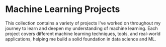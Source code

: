 # Machine Learning Projects
This collection contains a variety of projects I've worked on throughout my journey to learn and deepen my understanding of machine learning. Each project covers different machine learning techniques, tools, and real-world applications, helping me build a solid foundation in data science and ML.

